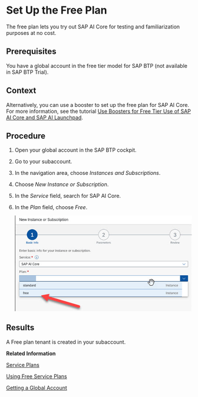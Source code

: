 <!-- loio4533adc472074698b355c70f04b2cf49 -->

# Set Up the Free Plan

The free plan lets you try out SAP AI Core for testing and familiarization purposes at no cost.



<a name="loio4533adc472074698b355c70f04b2cf49__prereq_ybv_mjn_lgc"/>

## Prerequisites

You have a global account in the free tier model for SAP BTP \(not available in SAP BTP Trial\).



<a name="loio4533adc472074698b355c70f04b2cf49__context_k3w_y3n_lgc"/>

## Context

Alternatively, you can use a booster to set up the free plan for SAP AI Core. For more information, see the tutorial [Use Boosters for Free Tier Use of SAP AI Core and SAP AI Launchpad](https://developers.sap.com/tutorials/ai-core-launchpad-provisioning.html).



<a name="loio4533adc472074698b355c70f04b2cf49__steps_qtp_xmn_15b"/>

## Procedure

1.  Open your global account in the SAP BTP cockpit.

2.  Go to your subaccount.

3.  In the navigation area, choose *Instances and Subscriptions*.

4.  Choose *New Instance or Subscription*.

5.  In the *Service* field, search for SAP AI Core.

6.  In the *Plan* field, choose *Free*.

    ![](images/enable_free_tier_b8a2916.png)




<a name="loio4533adc472074698b355c70f04b2cf49__result_umt_hkn_lgc"/>

## Results

A Free plan tenant is created in your subaccount.

**Related Information**  


[Service Plans](service-plans-c7244c6.md "The SAP AI Core service plan you choose determines pricing, conditions of use, resources, available services, and hosts.")

[Using Free Service Plans](https://help.sap.com/docs/BTP/65de2977205c403bbc107264b8eccf4b/524e1081d8dc4b0f9d055a6bec383ec3.html)

[Getting a Global Account](https://help.sap.com/docs/BTP/65de2977205c403bbc107264b8eccf4b/d61c2819034b48e68145c45c36acba6e.html)

